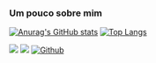 ### Um pouco sobre mim
[![Anurag's GitHub stats](https://github-readme-stats.vercel.app/api?username=elo1lson&show_icons=true&count_private=true&theme=algolia&title_color=E51818&icon_color=00FF13&include_all_commits=true)](https://github.com/elo1lson)
[![Top Langs](https://github-readme-stats.vercel.app/api/top-langs/?username=elo1lson&layout=compact&hide_title=true&theme=algolia&icon_color=00FF13)](https://github.com/elo1lson)

![](https://img.shields.io/github/watchers/elo1lson/elo1lson?label=Watch)
![](https://visitor-badge.laobi.icu/badge?page_id=elelo1lson.Open-Bot_Os)
[![Github](https://img.shields.io/github/followers/elo1lson?label=Follow&style=social)](https://github.com/elo1lson)
